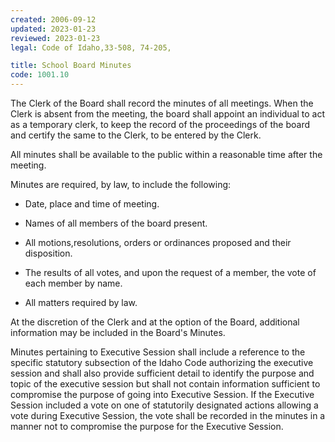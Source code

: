 ```yaml
---
created: 2006-09-12
updated: 2023-01-23
reviewed: 2023-01-23
legal: Code of Idaho,33-508, 74-205,

title: School Board Minutes
code: 1001.10
---
```



The Clerk of the Board shall record the minutes of all meetings. When the Clerk is absent from the meeting, the board shall appoint an individual to act as a temporary clerk, to keep the record of the proceedings of the board and certify the same to the Clerk, to be entered by the Clerk.

All minutes shall be available to the public within a reasonable time after the meeting.

Minutes are required, by law, to include the following:



- Date, place and time of meeting.

- Names of all members of the board present.

- All motions,resolutions, orders or ordinances proposed and their disposition.

- The results of all votes, and upon the request of a member, the vote of each member by name.

- All matters required by law.

At the discretion of the Clerk and at the option of the Board, additional information may be included in the Board's Minutes.

Minutes pertaining to Executive Session shall include a reference to the specific statutory subsection of the Idaho Code authorizing the executive session and shall also provide sufficient detail to identify the purpose and topic of the executive session but shall not contain information sufficient to compromise the purpose of going into Executive Session. If the Executive Session included a vote on one of statutorily designated actions allowing a vote during Executive Session, the vote shall be recorded in the minutes in a manner not to compromise the purpose for the Executive Session.

